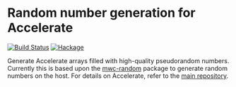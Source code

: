 Random number generation for Accelerate
=======================================

[![Build Status](https://travis-ci.org/tmcdonell/mwc-random-accelerate.svg?branch=master)](https://travis-ci.org/tmcdonell/mwc-random-accelerate)
[![Hackage](https://img.shields.io/hackage/v/mwc-random-accelerate.svg)](https://hackage.haskell.org/package/mwc-random-accelerate)

Generate Accelerate arrays filled with high-quality pseudorandom numbers.
Currently this is based upon the [mwc-random][mwc-random] package to generate
random numbers on the host. For details on Accelerate, refer to the [main
repository][accelerate].

  [accelerate]:         https://github.com/AccelerateHS/accelerate
  [mwc-random]:         http://hackage.haskell.org/package/mwc-random

